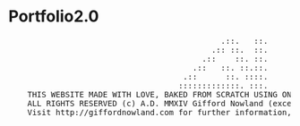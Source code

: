 Portfolio2.0
============
<pre>
                                             .::.   ::.
                                           .:: ::.  ::.
                                         .::    ::. ::.
                                       .::   ::. ::.::.
                                     .::      ::. ::::.
                                    :::::::::::::. :::.
    THIS WEBSITE MADE WITH LOVE, BAKED FROM SCRATCH USING ONLY THE FINEST INGREDIENTS.
    ALL RIGHTS RESERVED (c) A.D. MMXIV Gifford Nowland (except where otherwise credited)
    Visit http://giffordnowland.com for further information, freelance, or employment inquiries.
</pre>
